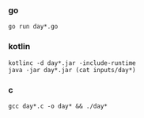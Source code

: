 ### go
```shell
go run day*.go
```

### kotlin
```shell
kotlinc -d day*.jar -include-runtime
java -jar day*.jar (cat inputs/day*)
```

### c
```shell
gcc day*.c -o day* && ./day*
```